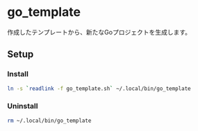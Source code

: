 # go_template

作成したテンプレートから、新たなGoプロジェクトを生成します。

## Setup

### Install

```bash
ln -s `readlink -f go_template.sh` ~/.local/bin/go_template
```

### Uninstall

```bash
rm ~/.local/bin/go_template
```
